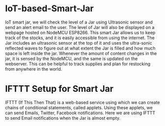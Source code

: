 # IoT-based-Smart-Jar
IoT smart jar, we will check the level of a Jar using Ultrasonic sensor and send an alert email to the user. The level of Jar will also be displayed on a webpage hosted on NodeMCU ESP8266.
This smart Jar allows us to keep track of the stocks, and it is easily accessible from using the internet. The Jar includes an ultrasonic sensor at the top of it and uses the ultra-sonic reflected waves to figure out at what extent the Jar is filled and how much space is left inside the jar. Whenever the amount of content changes in the jar, it is sensed by the NodeMCU, and the same is updated on the webserver. This can be helpful to track supplies and plan for restocking from anywhere in the world.

# IFTTT Setup for Smart Jar
IFTTT (If This Then That) is a web-based service using which we can create chains of conditional statements, called applets. Using these applets, we can send Emails, Twitter, Facebook notifications. Here we are using IFTTT to send Email notifications when the Jar is almost empty.
